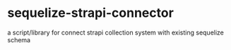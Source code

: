 # sequelize-strapi-connector
a script/library for connect strapi collection system with existing sequelize schema
